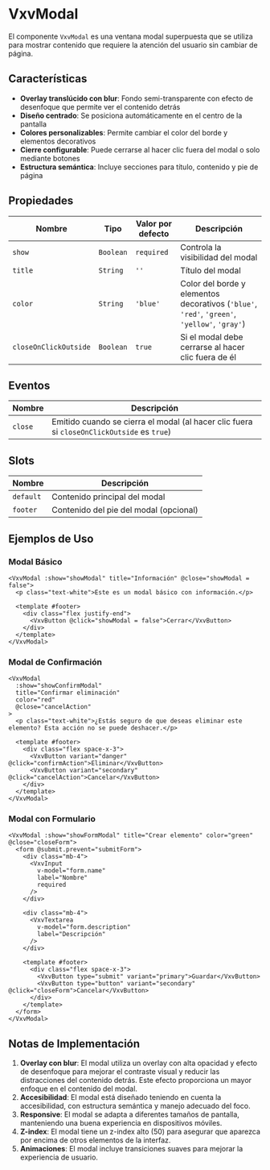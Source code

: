 # VxvModal

El componente `VxvModal` es una ventana modal superpuesta que se utiliza para mostrar contenido que requiere la atención del usuario sin cambiar de página.

## Características

- **Overlay translúcido con blur**: Fondo semi-transparente con efecto de desenfoque que permite ver el contenido detrás
- **Diseño centrado**: Se posiciona automáticamente en el centro de la pantalla
- **Colores personalizables**: Permite cambiar el color del borde y elementos decorativos
- **Cierre configurable**: Puede cerrarse al hacer clic fuera del modal o solo mediante botones
- **Estructura semántica**: Incluye secciones para título, contenido y pie de página

## Propiedades

| Nombre | Tipo | Valor por defecto | Descripción |
|--------|------|------------------|-------------|
| `show` | `Boolean` | `required` | Controla la visibilidad del modal |
| `title` | `String` | `''` | Título del modal |
| `color` | `String` | `'blue'` | Color del borde y elementos decorativos (`'blue'`, `'red'`, `'green'`, `'yellow'`, `'gray'`) |
| `closeOnClickOutside` | `Boolean` | `true` | Si el modal debe cerrarse al hacer clic fuera de él |

## Eventos

| Nombre | Descripción |
|--------|-------------|
| `close` | Emitido cuando se cierra el modal (al hacer clic fuera si `closeOnClickOutside` es `true`) |

## Slots

| Nombre | Descripción |
|--------|-------------|
| `default` | Contenido principal del modal |
| `footer` | Contenido del pie del modal (opcional) |

## Ejemplos de Uso

### Modal Básico

```vue
<VxvModal :show="showModal" title="Información" @close="showModal = false">
  <p class="text-white">Este es un modal básico con información.</p>

  <template #footer>
    <div class="flex justify-end">
      <VxvButton @click="showModal = false">Cerrar</VxvButton>
    </div>
  </template>
</VxvModal>
```

### Modal de Confirmación

```vue
<VxvModal
  :show="showConfirmModal"
  title="Confirmar eliminación"
  color="red"
  @close="cancelAction"
>
  <p class="text-white">¿Estás seguro de que deseas eliminar este elemento? Esta acción no se puede deshacer.</p>

  <template #footer>
    <div class="flex space-x-3">
      <VxvButton variant="danger" @click="confirmAction">Eliminar</VxvButton>
      <VxvButton variant="secondary" @click="cancelAction">Cancelar</VxvButton>
    </div>
  </template>
</VxvModal>
```

### Modal con Formulario

```vue
<VxvModal :show="showFormModal" title="Crear elemento" color="green" @close="closeForm">
  <form @submit.prevent="submitForm">
    <div class="mb-4">
      <VxvInput
        v-model="form.name"
        label="Nombre"
        required
      />
    </div>

    <div class="mb-4">
      <VxvTextarea
        v-model="form.description"
        label="Descripción"
      />
    </div>

    <template #footer>
      <div class="flex space-x-3">
        <VxvButton type="submit" variant="primary">Guardar</VxvButton>
        <VxvButton type="button" variant="secondary" @click="closeForm">Cancelar</VxvButton>
      </div>
    </template>
  </form>
</VxvModal>
```

## Notas de Implementación

1. **Overlay con blur**: El modal utiliza un overlay con alta opacidad y efecto de desenfoque para mejorar el contraste visual y reducir las distracciones del contenido detrás. Este efecto proporciona un mayor enfoque en el contenido del modal.
2. **Accesibilidad**: El modal está diseñado teniendo en cuenta la accesibilidad, con estructura semántica y manejo adecuado del foco.
3. **Responsive**: El modal se adapta a diferentes tamaños de pantalla, manteniendo una buena experiencia en dispositivos móviles.
4. **Z-index**: El modal tiene un z-index alto (50) para asegurar que aparezca por encima de otros elementos de la interfaz.
5. **Animaciones**: El modal incluye transiciones suaves para mejorar la experiencia de usuario.
